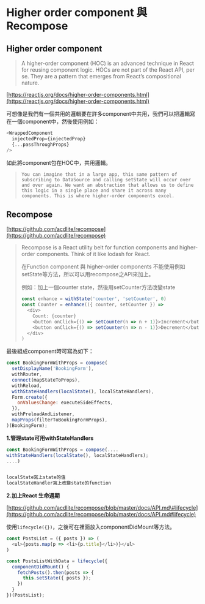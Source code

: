 # Higher order component 與 Recompose



## Higher order component

> A higher-order component \(HOC\) is an advanced technique in React for reusing component logic. HOCs are not part of the React API, per se. They are a pattern that emerges from React’s compositional nature.

[https://reactjs.org/docs/higher-order-components.html](https://reactjs.org/docs/higher-order-components.html)

可想像是我們有一個共用的邏輯要在許多component中共用，我們可以把邏輯寫在一個component中，然後使用例如：

```javascript
<WrappedComponent
  injectedProp={injectedProp}
  {...passThroughProps}
/>
```

如此將component包在HOC中，共用邏輯。

> ```text
> You can imagine that in a large app, this same pattern of subscribing to DataSource and calling setState will occur over and over again. We want an abstraction that allows us to define this logic in a single place and share it across many components. This is where higher-order components excel.
> ```

## Recompose

[https://github.com/acdlite/recompose](https://github.com/acdlite/recompose)

> Recompose is a React utility belt for function components and higher-order components. Think of it like lodash for React.
>
> 在Function component 與 higher-order components 不能使用例如setState等方法，所以可以用recompose之API來加上。
>
> 例如：加上一個counter state，然後用setCounter方法改變state
>
> ```javascript
> const enhance = withState('counter', 'setCounter', 0)
> const Counter = enhance(({ counter, setCounter }) =>
>   <div>
>     Count: {counter}
>     <button onClick={() => setCounter(n => n + 1)}>Increment</button>
>     <button onClick={() => setCounter(n => n - 1)}>Decrement</button>
>   </div>
> )
> ```

最後組成component時可寫為如下：

```javascript
const BookingFormWithProps = compose(
  setDisplayName('BookingForm'),
  withRouter,
  connect(mapStateToProps),
  withReload,
  withStateHandlers(localState(), localStateHandlers),
  Form.create({
    onValuesChange: executeSideEffects,
  }),
  withPreloadAndListener,
  mapProps(filterToBookingFormProps),
)(BookingForm);
```

**1.管理state可用withStateHandlers**

```javascript
const BookingFormWithProps = compose(....
withStateHandlers(localState(), localStateHandlers);
....)


localState寫上state的值
localStateHandler寫上改變state的function
```

**2.加上React 生命週期**

[https://github.com/acdlite/recompose/blob/master/docs/API.md\#lifecycle](https://github.com/acdlite/recompose/blob/master/docs/API.md#lifecycle)

使用`lifecycle({})`，之後可在裡面放入componentDidMount等方法。

```javascript
const PostsList = ({ posts }) => (
  <ul>{posts.map(p => <li>{p.title}</li>)}</ul>
)

const PostsListWithData = lifecycle({
  componentDidMount() {
    fetchPosts().then(posts => {
      this.setState({ posts });
    })
  }
})(PostsList);
```


